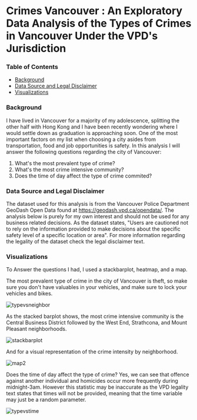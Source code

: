 # Crimes Vancouver : An Exploratory Data Analysis of the Types of Crimes in Vancouver Under the VPD's Jurisdiction


### Table of Contents
   - [Background](#background)
   - [Data Source and Legal Disclaimer](#data-source-and-legal-disclaimer)
   - [Visualizations](#visualizations)


### Background
I have lived in Vancouver for a majority of my adolescence, splitting the other half with Hong Kong and I have been recently wondering where I would settle down as graduation is approaching soon. One of the most important factors on my list when choosing a city asides from transportation, food and job opportunities is safety. In this analysis I will answer the following questions regarding the city of Vancouver: 

1. What's the most prevalent type of crime?  
2. What's the most crime intensive community? 
3. Does the time of day affect the type of crime commited?

### Data Source and Legal Disclaimer
The dataset used for this analysis is from the Vancouver Police Department GeoDash Open Data found at 
https://geodash.vpd.ca/opendata/. The analysis below is purely for my own interest and should not be used for any business related decisions. As the dataset states, "Users are cautioned not to rely on the information provided to make decisions about the specific safety level of a specific location or area". For more information regarding the legality of the dataset check the legal disclaimer text.   

### Visualizations
To Answer the questions I had, I used a stackbarplot, heatmap, and a map.

The most prevalent type of crime in the city of Vancouver is theft, so make sure you don't have valuables in your  vehicles, and make sure to lock your vehicles and bikes.

![typevsneighbor](https://user-images.githubusercontent.com/73871814/149721803-f41afd09-5eae-41b8-8b86-2e1d43cf6b18.PNG)


As the stacked barplot shows, the most crime intensive community is the Central Business District followed by the West End, Strathcona, and Mount Pleasant neighborhoods.

![stackbarplot](https://user-images.githubusercontent.com/73871814/149719063-d2dc5900-0f1a-4465-8350-a6190c8a620c.PNG)


And for a visual representation of the crime intensity by neighborhood.

![map2](https://user-images.githubusercontent.com/73871814/149721985-33a20e7d-dc69-4a54-a7b4-fccb77de8625.PNG)



Does the time of day affect the type of crime? Yes, we can see that offence against another individual and homicides occur more frequently during midnight-3am. However this statistic may be inaccurate as the VPD legality text states that times will not be provided, meaning that the time variable may just be a random parameter.

![typevstime](https://user-images.githubusercontent.com/73871814/149721926-88ce896d-15fb-4946-b679-3a94d6d478a3.PNG)

